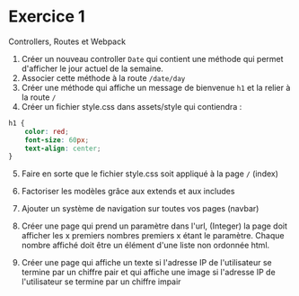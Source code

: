 # Exercice 1

Controllers, Routes et Webpack

1. Créer un nouveau controller `Date` qui contient une méthode qui permet d'afficher le jour actuel de la semaine.
2. Associer cette méthode à la route `/date/day`
3. Créer une méthode qui affiche un message de bienvenue `h1` et la relier à la route `/`
4. Créer un fichier style.css dans assets/style qui contiendra :
```css
h1 {
    color: red;
    font-size: 60px;
    text-align: center;
}
```
5. Faire en sorte que le fichier style.css soit appliqué à la page `/` (index)
6. Factoriser les modèles grâce aux extends et aux includes
7. Ajouter un système de navigation sur toutes vos pages (navbar)

8. Créer une page qui prend un paramètre dans l'url, (Integer) la page doit afficher
les x premiers nombres premiers x étant le paramètre. Chaque nombre affiché doit être
un élément d'une liste non ordonnée html.

9. Créer une page qui affiche un texte si l'adresse IP de l'utilisateur se termine par un chiffre
pair et qui affiche une image si l'adresse IP de l'utilisateur se termine par un chiffre impair